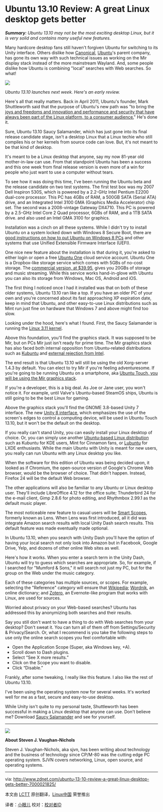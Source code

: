 Ubuntu 13.10 Review: A great Linux desktop gets better
================================================================================
***Summary**: Ubuntu 13.10 may not be the most exciting desktop Linux, but it is very solid and contains many useful new features.*

Many hardcore desktop fans still haven't forgiven Ubuntu for switching to its Unity interface. Others dislike how [Canonical][2], [Ubuntu][2]'s parent company, has gone its own way with such technical issues as working on the Mir display stack instead of the more mainstream Wayland. And, some people dislike how Ubuntu is combining "local" searches with Web searches. So what!

![](http://cdn-static.zdnet.com/i/r/story/70/00/021825/ubuntu-1310-saucy-salamander-620x349.jpg)

*Ubuntu 13.10 launches next week. Here's an early review.*

Here's all that really matters. Back in April 2011, Ubuntu's founder, Mark Shuttleworth said that the purpose of Ubuntu's new path was "to bring the [joys and freedoms and innovation and performance and security that have always been part of the Linux platform, to a consumer audience.][3]"  He's done it.

Sure, Ubuntu 13.10 Saucy Salamander, which has just gone into its final release candidate stage, isn't a desktop Linux that a Linux techie who still compiles his or her kernels from source code can love. But, it's not meant to be that kind of desktop.

It's meant to be a Linux desktop that anyone, say my now 81-year old mother-in-law can use. From that standpoint Ubuntu has been a success and this one week from final release version is even more of a win for people who just want to use a computer without tears.

To see how it was doing this time, I've been running the Ubuntu beta and the release candidate on two test systems. The first test box was my 2007 Dell Inspiron 530S, which is powered by a 2.2-GHz Intel Pentium E2200 dual-core processor. This PC has 4GBs of RAM, a 500GB SATA (Serial ATA) drive, and an Integrated Intel 3100 GMA (Graphics Media Accelerator) chip set. The second was a 2008-vintage Gateway DX4710. This PC is powered by a 2.5-GHz Intel Core 2 Quad processor, 6GBs of RAM, and a 1TB SATA drive. and also used an Intel GMA 3100 for graphics.

Installation was a cinch on all these systems. While I didn't try to install Ubuntu on a system locked down with Windows 8 Secure Boot, there are [good instructions on how to put Ubuntu on Windows 8 PCs][4] and other systems that use Unified Extensible Firmware Interface (UEFI).

One nice new feature about the installation is that during it, you're asked to either login or open a free [Ubuntu One][5] cloud service account. Ubuntu One is a Dropbox-like storage service which comes with 5GBs of no-cost storage. The [commercial version, at $39.95][6], gives you 20GBs of storage and music streaming. While this service works hand-in-glove with Ubuntu you can also its storage from Windows, Mac OS, Android and iOS.

The first thing I noticed once I had it installed was that on both of these older systems, Ubuntu 13.10 ran like a top. If you have an older PC of your own and you're concerned about its fast approaching XP expiration date, keep in mind that Ubuntu, and other easy-to-use Linux distributions such as Mint run just fine on hardware that Windows 7 and above might find too slow.

Looking under the hood, here's what I found. First, the Saucy Salamander is running the [Linux 3.11 kernel][7].

Above this foundation, you'll find the graphics stack. It was supposed to be Mir, but on PCs Mir just isn't ready for prime time. The Mir graphics stack has also faced both internal opposition from Ubuntu-related distributions such as [Kubuntu][8] and [external rejection from Intel][9].

The end result is that Ubuntu 13.10 will still be using the old Xorg-server 1.4.3 by default. You can elect to try Mir if you're feeling adventuresome. If you're going to be running Ubuntu on a smartphone, aka [Ubuntu Touch, you will be using the Mir graphics stack][10].

If you're a developer, this is a big deal. As Joe or Jane user, you won't notice it. For example, until Valve's Ubuntu-based SteamOS ships, Ubuntu is still going to be the best Linux for gaming. 

Above the graphics stack you'll find the GNOME 3.8-based Unity 7 interface. The new [Unity 8 interface][11], which emphasizes the use of the screen's edges to control a computing device, will be used in Ubuntu Touch 13.10, but it won't be the default on the desktop.

If you really can't stand Unity, you can easily install your Linux desktop of choice. Or, you can simply use another [Ubuntu-based Linux distribution][12] such as Kubuntu for KDE users, Mint for Cinnamon fans, or [Lubuntu][13] for LXDE enthusiasts. While the main Ubuntu with Unity is meant for new users, you really can run Ubuntu with any Linux desktop you like.

When the software for this edition of Ubuntu was being decided upon, it looked as if Chromium, the open-source version of Google's Chrome Web browser, would be the browser of choice. That didn't happen. Instead, Firefox 24 will be the default Web browser.

The other applications will also be familiar to any Ubuntu or Linux desktop user. They'll include LibreOffice 4.12 for the office suite; Thunderbird 24 for the e-mail client, Gimp 2.8.6 for photo editing, and Rhythmbox 2.99.1 as the default music player.

The most noticeable new feature to casual users will be [Smart Scopes][14], formerly known as Lens. When Lens was first introduced, all it did was integrate Amazon search results with local Unity Dash search results. This default feature was made eventually made optional. 

In Ubuntu 13.10, when you search with Unity Dash you'll have the option of having your local search not only look into Amazon but in Facebook, Google Drive, Yelp, and dozens of other online Web sites as well.

Here's how it works. When you enter a search term in the Unity Dash, Ubuntu will try to guess which searches are appropriate. So, for example, if I searched for "Mumford & Sons," it will search not just my PC, but for the group on the Web under the music category.

Each of these categories has multiple sources, or scopes. For example, selecting the "Reference" category will ensure that [Wikipedia][15]; [Wordnik][16], an online dictionary; and [Zotero][17], an Evernote-like program that works with Linux, are used for sources.

Worried about privacy on your Web-based searches? Ubuntu has addressed this by anonymizing both searches and their results.

Say you still don't want to have a thing to do with Web searches from your desktop? Don't sweat it. You can turn all of them off from Settings/Security & Privacy/Search. Or, what I recommend is you take the following steps to use only the online search scopes you feel comfortable with:

- Open the Application Scope (Super, aka Windows key, +A).
- Scroll down to Dash plugins.
- Select “See X more results.”
- Click on the Scope you want to disable.
- Click “Disable.”

Frankly, after some tweaking, I really like this feature. I also like the rest of Ubuntu 13.10. 

I've been using the operating system now for several weeks. It's worked well for me as a fast, secure and easy-to-use desktop.

While Unity isn't quite to my personal taste, Shuttleworth has been successful in making a Linux desktop that anyone can use. Don't believe me? Download [Saucy Salamander][18] and see for yourself.

--------------------------------------------------------------------------------

![](http://cdn-static.zdnet.com/i/r/author/steven-j-vaughan-nichols-140x105.jpg)

**About Steven J. Vaughan-Nichols**

Steven J. Vaughan-Nichols, aka sjvn, has been writing about technology and the business of technology since CP/M-80 was the cutting edge PC operating system. SJVN covers networking, Linux, open source, and operating systems.

--------------------------------------------------------------------------------

via: http://www.zdnet.com/ubuntu-13-10-review-a-great-linux-desktop-gets-better-7000021825/

本文由 [LCTT](https://github.com/LCTT/TranslateProject) 原创翻译，[Linux中国](http://linux.cn/) 荣誉推出

译者：[小眼儿](https://github.com/tinyeyeser) 校对：[校对者ID](https://github.com/校对者ID)

[1]:http://www.canonical.com/
[2]:http://www.ubuntu.com/
[3]:http://www.markshuttleworth.com/archives/671
[4]:https://help.ubuntu.com/community/UEFI
[5]:https://one.ubuntu.com/
[6]:https://one.ubuntu.com/services
[7]:https://www.google.com/search?q=site:www.zdnet.com+Linuix+3.11
[8]:http://www.kubuntu.org/
[9]:http://cgit.freedesktop.org/xorg/driver/xf86-video-intel/commit/?id=58a7611
[10]:https://wiki.ubuntu.com/Mir/13.10/NoDefaultQ%26A
[11]:http://www.jonobacon.org/2013/08/27/ubuntu-in-a-nutshell-unity-and-convergence/
[12]:http://www.ubuntu.com/about/about-ubuntu/derivatives
[13]:https://wiki.ubuntu.com/Lubuntu
[14]:http://askubuntu.com/questions/310660/what-are-smart-scopes
[15]:http://www.wikipedia.org/
[16]:http://www.wordnik.com/
[17]:http://www.zotero.org/
[18]:http://releases.ubuntu.com/saucy
